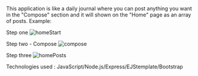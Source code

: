 This application is like a daily journal where you can post anything you want in the "Compose" section and it will shown on the "Home" page as an array of posts.
Example:

Step one
![homeStart](https://user-images.githubusercontent.com/88727542/142644017-9d066421-10ed-4bc2-b380-312f69707f9d.png)

Step two - Compose
![compose](https://user-images.githubusercontent.com/88727542/142644232-e4feaa07-916d-4350-b10e-92d0af270bfd.png)

Step three
![homePosts](https://user-images.githubusercontent.com/88727542/142644335-673916b8-7185-4fb4-909a-8bfd63ef56dc.png)


Technologies used : JavaScript/Node.js/Express/EJStemplate/Bootstrap
